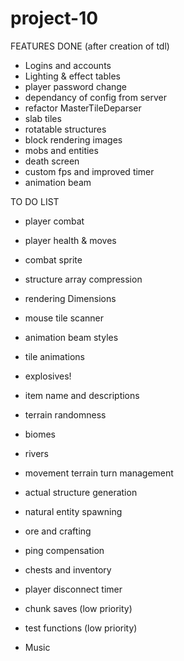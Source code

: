 # project-10

FEATURES DONE (after creation of tdl)
- Logins and accounts
- Lighting & effect tables
- player password change
- dependancy of config from server
- refactor MasterTileDeparser
- slab tiles
- rotatable structures
- block rendering images
- mobs and entities
- death screen
- custom fps and improved timer
- animation beam


TO DO LIST


- player combat

- player health & moves

- combat sprite

- structure array compression

- rendering Dimensions

- mouse tile scanner

- animation beam styles

- tile animations

- explosives!

- item name and descriptions

- terrain randomness

- biomes

- rivers

- movement terrain turn management

- actual structure generation

- natural entity spawning

- ore and crafting

- ping compensation

- chests and inventory

- player disconnect timer

- chunk saves (low priority)

- test functions (low priority)

 
- Music






